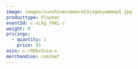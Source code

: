 ```yaml
---
image: images/sunshinesummere23jzgduyammop5.jpg
producttype: Playmat
eventId: c-vLkg_Y6KL-c
weight: 0
pricings:
  - quantity: 1
    price: 65
asin: s-r88bcScLw-s
merchandise: comiket
---
```

